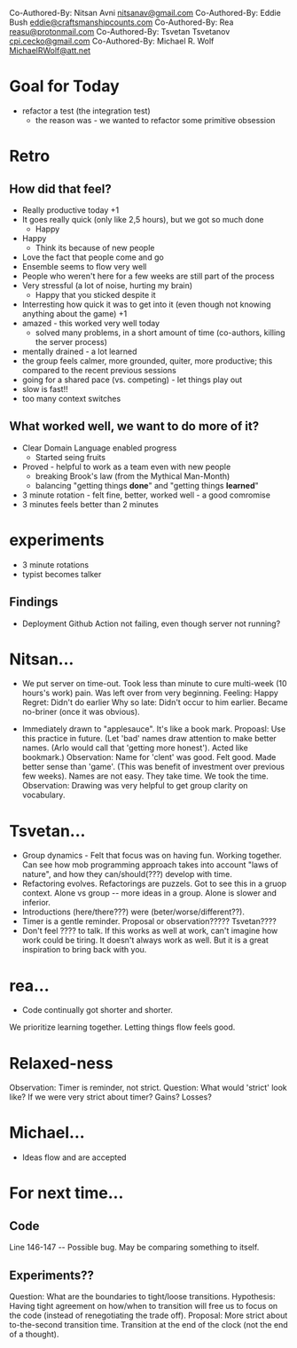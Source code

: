 Co-Authored-By: Nitsan Avni <nitsanav@gmail.com>
Co-Authored-By: Eddie Bush <eddie@craftsmanshipcounts.com>
Co-Authored-By: Rea <reasu@protonmail.com>
Co-Authored-By: Tsvetan Tsvetanov <cpi.cecko@gmail.com>
Co-Authored-By: Michael R. Wolf <MichaelRWolf@att.net>

# Goal for Today
- refactor a test (the integration test)
    - the reason was - we wanted to refactor some primitive obsession

# Retro

## How did that feel?
- Really productive today +1
- It goes really quick (only like 2,5 hours), but we got so much done
    - Happy
- Happy
    - Think its because of new people
- Love the fact that people come and go
- Ensemble seems to flow very well
- People who weren't here for a few weeks are still part of the process
- Very stressful (a lot of noise, hurting my brain)
    - Happy that you sticked despite it
- Interresting how quick it was to get into it (even though not knowing anything about the game) +1
- amazed - this worked very well today
    - solved many problems, in a short amount of time (co-authors, killing the server process)
- mentally drained - a lot learned
- the group feels calmer, more grounded, quiter, more productive; this compared to the recent previous sessions
- going for a shared pace (vs. competing) - let things play out
- slow is fast!!
- too many context switches

## What worked well, we want to do more of it?
- Clear Domain Language enabled progress
    - Started seing fruits
- Proved - helpful to work as a team even with new people
    - breaking Brook's law (from the Mythical Man-Month)
    - balancing "getting things **done**" and "getting things **learned**"
- 3 minute rotation - felt fine, better, worked well - a good comromise
- 3 minutes feels better than 2 minutes

# experiments
- 3 minute rotations
- typist becomes talker

## Findings
- Deployment Github Action not failing, even though server not running?




# Nitsan...
* We put server on time-out.  Took less than minute to cure multi-week (10 hours's work) pain.  Was left over from very beginning.
    Feeling: Happy
    Regret: Didn't do earlier
    Why so late:  Didn't occur to him earlier.  Became no-briner (once it was obvious).

* Immediately drawn to "applesauce".  It's like a book mark.
    Propoasl: Use this practice in future.  (Let 'bad' names draw attention to make better names.  (Arlo would call that 'getting more honest').  Acted like bookmark.)
    Observation: Name for 'clent' was good.  Felt good.  Made better sense than 'game'.  (This was benefit of investment over previous few weeks).  Names are not easy.  They take time.  We took the time.
    Observation: Drawing was very helpful to get group clarity on vocabulary.

# Tsvetan...
* Group dynamics - Felt that focus was on having fun.  Working together.  Can see how mob programming approach takes into account "laws of nature", and how they can/should(???) develop with time.
* Refactoring evolves.  Refactorings are puzzels.  Got to see this in a gruop context.  Alone vs group -- more ideas in a group.  Alone is slower and inferior.
* Introductions (here/there???) were (beter/worse/different??).
* Timer is a gentle reminder.  Proposal or observation?????  Tsvetan????
* Don't feel ???? to talk.  If this works as well at work, can't imagine how work could be tiring.  It doesn't always work as well.   But it is a great inspiration to bring back with you.

# rea...
* Code continually got shorter and shorter.

We prioritize learning together.  Letting things flow feels good.

# Relaxed-ness
Observation: Timer is reminder, not strict.
Question:  What would 'strict' look like?  If we were very strict about timer?  Gains?  Losses?

# Michael...
* Ideas flow and are accepted

# For next time...
## Code
Line 146-147 -- Possible bug.  May be comparing something to itself.

## Experiments??
Question:  What are the boundaries to tight/loose transitions.
Hypothesis:  Having tight agreement on how/when to transition will free us to focus on the code (instead of renegotiating the trade off).
Proposal:  More strict about to-the-second transition time.  Transition at the end of the clock (not the end of a thought).  













